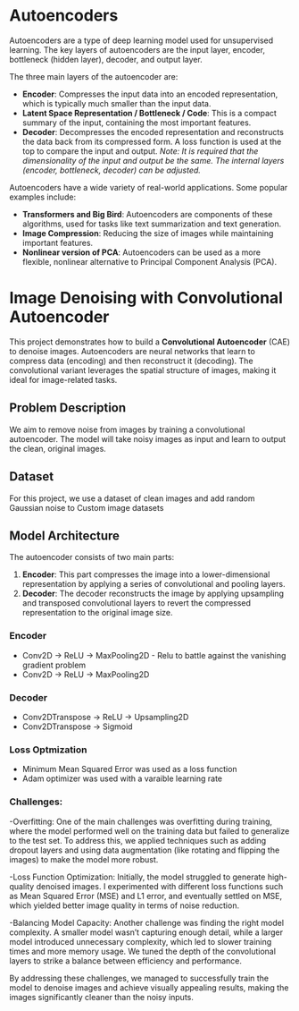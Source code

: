 # Autoencoders

Autoencoders are a type of deep learning model used for unsupervised learning. The key layers of autoencoders are the input layer, encoder, bottleneck (hidden layer), decoder, and output layer.

The three main layers of the autoencoder are:

- **Encoder**: Compresses the input data into an encoded representation, which is typically much smaller than the input data.
- **Latent Space Representation / Bottleneck / Code**: This is a compact summary of the input, containing the most important features.
- **Decoder**: Decompresses the encoded representation and reconstructs the data back from its compressed form. A loss function is used at the top to compare the input and output. _Note: It is required that the dimensionality of the input and output be the same. The internal layers (encoder, bottleneck, decoder) can be adjusted._

Autoencoders have a wide variety of real-world applications. Some popular examples include:

- **Transformers and Big Bird**: Autoencoders are components of these algorithms, used for tasks like text summarization and text generation.
- **Image Compression**: Reducing the size of images while maintaining important features.
- **Nonlinear version of PCA**: Autoencoders can be used as a more flexible, nonlinear alternative to Principal Component Analysis (PCA).

# Image Denoising with Convolutional Autoencoder

This project demonstrates how to build a **Convolutional Autoencoder** (CAE) to denoise images. Autoencoders are neural networks that learn to compress data (encoding) and then reconstruct it (decoding). The convolutional variant leverages the spatial structure of images, making it ideal for image-related tasks.

## Problem Description

We aim to remove noise from images by training a convolutional autoencoder. The model will take noisy images as input and learn to output the clean, original images.

## Dataset

For this project, we use a dataset of clean images and add random Gaussian noise to Custom image datasets

## Model Architecture

The autoencoder consists of two main parts:

1. **Encoder**: This part compresses the image into a lower-dimensional representation by applying a series of convolutional and pooling layers.
2. **Decoder**: The decoder reconstructs the image by applying upsampling and transposed convolutional layers to revert the compressed representation to the original image size.

### Encoder
- Conv2D → ReLU → MaxPooling2D - Relu to battle against the vanishing gradient problem
- Conv2D → ReLU → MaxPooling2D

### Decoder
- Conv2DTranspose → ReLU → Upsampling2D
- Conv2DTranspose → Sigmoid

### Loss Optmization
- Minimum Mean Squared Error was used as a loss function
- Adam optimizer was used with a varaible learning rate

### Challenges:

-Overfitting: One of the main challenges was overfitting during training, where the model performed well on the training data but failed to generalize to the test set. To address this, we applied techniques such as adding dropout layers and using data augmentation (like rotating and flipping the images) to make the model more robust.

-Loss Function Optimization: Initially, the model struggled to generate high-quality denoised images. I experimented with different loss functions such as Mean Squared Error (MSE) and L1 error, and eventually settled on MSE, which yielded better image quality in terms of noise reduction.

-Balancing Model Capacity: Another challenge was finding the right model complexity. A smaller model wasn’t capturing enough detail, while a larger model introduced unnecessary complexity, which led to slower training times and more memory usage. We tuned the depth of the convolutional layers to strike a balance between efficiency and performance.

By addressing these challenges, we managed to successfully train the model to denoise images and achieve visually appealing results, making the images significantly cleaner than the noisy inputs.

